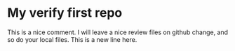 # My verify first repo
This is a nice comment. I will leave a nice review files on github change, and so do your local files.
This is a new line here.


